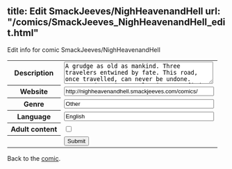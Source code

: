 title: Edit SmackJeeves/NighHeavenandHell
url: "/comics/SmackJeeves_NighHeavenandHell_edit.html"
---
Edit info for comic SmackJeeves/NighHeavenandHell

<form name="comic" action="http://gaepostmail.appspot.com/comic/" method="post">
<table class="comicinfo">
<tr>
<th>Description</th><td><textarea name="description" cols="40" rows="3">A grudge as old as mankind. Three travelers entwined by fate. This road, once travelled, can never be undone. Between damnation &amp; salvation, you find the truth hidden by God, Nigh Heaven &amp; Hell. //Updates Every Friday//</textarea></td>
</tr>
<tr>
<th>Website</th><td><input type="text" name="url" value="http://nighheavenandhell.smackjeeves.com/comics/" size="40"/></td>
</tr>
<tr>
<th>Genre</th><td><input type="text" name="genre" value="Other" size="40"/></td>
</tr>
<tr>
<th>Language</th><td><input type="text" name="language" value="English" size="40"/></td>
</tr>
<tr>
<th>Adult content</th><td><input type="checkbox" name="adult" value="adult" /></td>
</tr>
<tr>
<th></th><td>
<input type="hidden" name="comic" value="SmackJeeves_NighHeavenandHell" />
<input type="submit" name="submit" value="Submit" />
</td>
</tr>
</table>
</form>

Back to the [comic](SmackJeeves_NighHeavenandHell.html).
